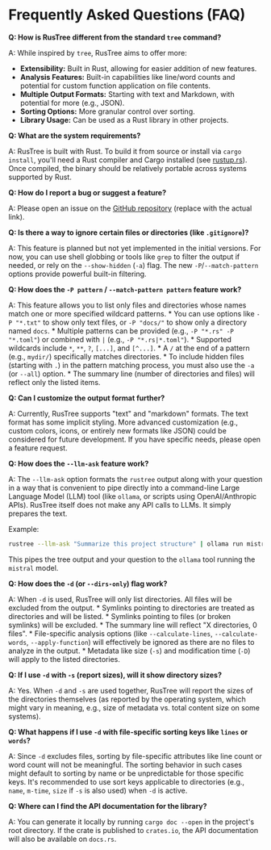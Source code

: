 # Frequently Asked Questions (FAQ)

**Q: How is RusTree different from the standard `tree` command?**

A: While inspired by `tree`, RusTree aims to offer more:
*   **Extensibility:** Built in Rust, allowing for easier addition of new features.
*   **Analysis Features:** Built-in capabilities like line/word counts and potential for custom function application on file contents.
*   **Multiple Output Formats:** Starting with text and Markdown, with potential for more (e.g., JSON).
*   **Sorting Options:** More granular control over sorting.
*   **Library Usage:** Can be used as a Rust library in other projects.

**Q: What are the system requirements?**

A: RusTree is built with Rust. To build it from source or install via `cargo install`, you'll need a Rust compiler and Cargo installed (see [rustup.rs](https://rustup.rs/)). Once compiled, the binary should be relatively portable across systems supported by Rust.

**Q: How do I report a bug or suggest a feature?**

A: Please open an issue on the [GitHub repository](https://github.com/yourusername/rustree) (replace with the actual link).

**Q: Is there a way to ignore certain files or directories (like `.gitignore`)?**

A: This feature is planned but not yet implemented in the initial versions. For now, you can use shell globbing or tools like `grep` to filter the output if needed, or rely on the `--show-hidden` (`-a`) flag. The new `-P`/`--match-pattern` options provide powerful built-in filtering.

**Q: How does the `-P pattern` / `--match-pattern pattern` feature work?**

A: This feature allows you to list only files and directories whose names match one or more specified wildcard patterns.
    *   You can use options like `-P "*.txt"` to show only text files, or `-P "docs/"` to show only a directory named `docs`.
    *   Multiple patterns can be provided (e.g., `-P "*.rs" -P "*.toml"`) or combined with `|` (e.g., `-P "*.rs|*.toml"`).
    *   Supported wildcards include `*`, `**`, `?`, `[...]`, and `[^...]`.
    *   A `/` at the end of a pattern (e.g., `mydir/`) specifically matches directories.
    *   To include hidden files (starting with `.`) in the pattern matching process, you must also use the `-a` (or `--all`) option.
    *   The summary line (number of directories and files) will reflect only the listed items.

**Q: Can I customize the output format further?**

A: Currently, RusTree supports "text" and "markdown" formats. The text format has some implicit styling. More advanced customization (e.g., custom colors, icons, or entirely new formats like JSON) could be considered for future development. If you have specific needs, please open a feature request.

**Q: How does the `--llm-ask` feature work?**

A: The `--llm-ask` option formats the `rustree` output along with your question in a way that is convenient to pipe directly into a command-line Large Language Model (LLM) tool (like `ollama`, or scripts using OpenAI/Anthropic APIs). RusTree itself does not make any API calls to LLMs. It simply prepares the text.

Example:
```bash
rustree --llm-ask "Summarize this project structure" | ollama run mistral
```
This pipes the tree output and your question to the `ollama` tool running the `mistral` model.

**Q: How does the `-d` (or `--dirs-only`) flag work?**

A: When `-d` is used, RusTree will only list directories. All files will be excluded from the output.
    *   Symlinks pointing to directories are treated as directories and will be listed.
    *   Symlinks pointing to files (or broken symlinks) will be excluded.
    *   The summary line will reflect "X directories, 0 files".
    *   File-specific analysis options (like `--calculate-lines`, `--calculate-words`, `--apply-function`) will effectively be ignored as there are no files to analyze in the output.
    *   Metadata like size (`-s`) and modification time (`-D`) will apply to the listed directories.

**Q: If I use `-d` with `-s` (report sizes), will it show directory sizes?**

A: Yes. When `-d` and `-s` are used together, RusTree will report the sizes of the directories themselves (as reported by the operating system, which might vary in meaning, e.g., size of metadata vs. total content size on some systems).

**Q: What happens if I use `-d` with file-specific sorting keys like `lines` or `words`?**

A: Since `-d` excludes files, sorting by file-specific attributes like line count or word count will not be meaningful. The sorting behavior in such cases might default to sorting by name or be unpredictable for those specific keys. It's recommended to use sort keys applicable to directories (e.g., `name`, `m-time`, `size` if `-s` is also used) when `-d` is active.

**Q: Where can I find the API documentation for the library?**

A: You can generate it locally by running `cargo doc --open` in the project's root directory. If the crate is published to `crates.io`, the API documentation will also be available on `docs.rs`.